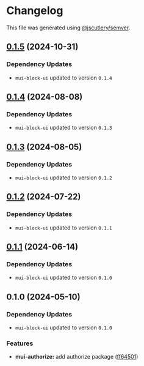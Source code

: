 # Changelog

This file was generated using [@jscutlery/semver](https://github.com/jscutlery/semver).

## [0.1.5](https://github.com/Availity/element/compare/@availity/mui-authorize@0.1.4...@availity/mui-authorize@0.1.5) (2024-10-31)

### Dependency Updates

* `mui-block-ui` updated to version `0.1.4`
## [0.1.4](https://github.com/Availity/element/compare/@availity/mui-authorize@0.1.3...@availity/mui-authorize@0.1.4) (2024-08-08)

### Dependency Updates

* `mui-block-ui` updated to version `0.1.3`
## [0.1.3](https://github.com/Availity/element/compare/@availity/mui-authorize@0.1.2...@availity/mui-authorize@0.1.3) (2024-08-05)

### Dependency Updates

* `mui-block-ui` updated to version `0.1.2`
## [0.1.2](https://github.com/Availity/element/compare/@availity/mui-authorize@0.1.1...@availity/mui-authorize@0.1.2) (2024-07-22)

### Dependency Updates

* `mui-block-ui` updated to version `0.1.1`
## [0.1.1](https://github.com/Availity/element/compare/@availity/mui-authorize@0.1.0...@availity/mui-authorize@0.1.1) (2024-06-14)

### Dependency Updates

* `mui-block-ui` updated to version `0.1.0`
## 0.1.0 (2024-05-10)

### Dependency Updates

* `mui-block-ui` updated to version `0.1.0`

### Features

* **mui-authorize:** add authorize package ([ff64501](https://github.com/Availity/element/commit/ff6450141021d74657e53e85213ce00b638a6465))
